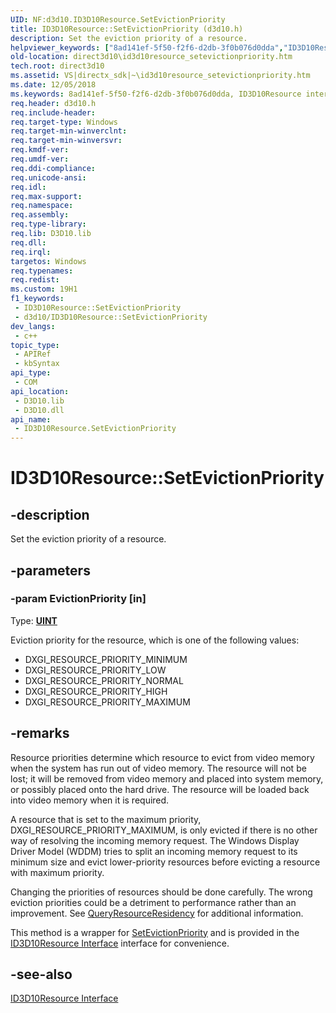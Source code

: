 ```yaml
---
UID: NF:d3d10.ID3D10Resource.SetEvictionPriority
title: ID3D10Resource::SetEvictionPriority (d3d10.h)
description: Set the eviction priority of a resource.
helpviewer_keywords: ["8ad141ef-5f50-f2f6-d2db-3f0b076d0dda","ID3D10Resource interface [Direct3D 10]","SetEvictionPriority method","ID3D10Resource.SetEvictionPriority","ID3D10Resource::SetEvictionPriority","SetEvictionPriority","SetEvictionPriority method [Direct3D 10]","SetEvictionPriority method [Direct3D 10]","ID3D10Resource interface","d3d10/ID3D10Resource::SetEvictionPriority","direct3d10.id3d10resource_setevictionpriority"]
old-location: direct3d10\id3d10resource_setevictionpriority.htm
tech.root: direct3d10
ms.assetid: VS|directx_sdk|~\id3d10resource_setevictionpriority.htm
ms.date: 12/05/2018
ms.keywords: 8ad141ef-5f50-f2f6-d2db-3f0b076d0dda, ID3D10Resource interface [Direct3D 10],SetEvictionPriority method, ID3D10Resource.SetEvictionPriority, ID3D10Resource::SetEvictionPriority, SetEvictionPriority, SetEvictionPriority method [Direct3D 10], SetEvictionPriority method [Direct3D 10],ID3D10Resource interface, d3d10/ID3D10Resource::SetEvictionPriority, direct3d10.id3d10resource_setevictionpriority
req.header: d3d10.h
req.include-header: 
req.target-type: Windows
req.target-min-winverclnt: 
req.target-min-winversvr: 
req.kmdf-ver: 
req.umdf-ver: 
req.ddi-compliance: 
req.unicode-ansi: 
req.idl: 
req.max-support: 
req.namespace: 
req.assembly: 
req.type-library: 
req.lib: D3D10.lib
req.dll: 
req.irql: 
targetos: Windows
req.typenames: 
req.redist: 
ms.custom: 19H1
f1_keywords:
 - ID3D10Resource::SetEvictionPriority
 - d3d10/ID3D10Resource::SetEvictionPriority
dev_langs:
 - c++
topic_type:
 - APIRef
 - kbSyntax
api_type:
 - COM
api_location:
 - D3D10.lib
 - D3D10.dll
api_name:
 - ID3D10Resource.SetEvictionPriority
---
```


# ID3D10Resource::SetEvictionPriority


## -description

Set the eviction priority of a resource.

## -parameters

### -param EvictionPriority [in]

Type: <b><a href="https://docs.microsoft.com/windows/desktop/WinProg/windows-data-types">UINT</a></b>

Eviction priority for the resource, which is one of the following values:

<ul>
<li>DXGI_RESOURCE_PRIORITY_MINIMUM</li>
<li>DXGI_RESOURCE_PRIORITY_LOW</li>
<li>DXGI_RESOURCE_PRIORITY_NORMAL</li>
<li>DXGI_RESOURCE_PRIORITY_HIGH</li>
<li>DXGI_RESOURCE_PRIORITY_MAXIMUM</li>
</ul>

## -remarks

Resource priorities determine which resource to evict from video memory when the system has run out of video memory. The resource will not be lost; it will be removed from video memory and placed into system memory, or possibly placed onto the hard drive. The resource will be loaded back into video memory when it is required.

A resource that is set to the maximum priority, DXGI_RESOURCE_PRIORITY_MAXIMUM, is only evicted if there is no other way of resolving the incoming memory request. The Windows Display Driver Model (WDDM) tries to split an incoming memory request to its minimum size and evict lower-priority resources before evicting a resource with maximum priority.

Changing the priorities of resources should be done carefully. The wrong eviction priorities could be a detriment to performance rather than an improvement. See <a href="https://docs.microsoft.com/windows/desktop/api/dxgi/nf-dxgi-idxgidevice-queryresourceresidency">QueryResourceResidency</a> for additional information.

This method is a wrapper for <a href="https://docs.microsoft.com/windows/desktop/api/dxgi/nf-dxgi-idxgiresource-setevictionpriority">SetEvictionPriority</a> and is provided in the <a href="https://docs.microsoft.com/windows/desktop/api/d3d10/nn-d3d10-id3d10resource">ID3D10Resource Interface</a> interface for convenience.

## -see-also

<a href="https://docs.microsoft.com/windows/desktop/api/d3d10/nn-d3d10-id3d10resource">ID3D10Resource Interface</a>

